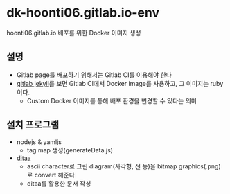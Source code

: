 # dk-hoonti06.gitlab.io-env
hoonti06.gitlab.io 배포를 위한 Docker 이미지 생성

## 설명
- Gitlab page를 배포하기 위해서는 Gitlab CI를 이용해야 한다
- [gitlab jekyll](https://gitlab.com/pages/jekyll)를 보면 Gitlab CI에서 Docker image를 사용하고, 그 이미지는 ruby이다.
	- Custom Docker 이미지를 통해 배포 환경을 변경할 수 있다는 의미

## 설치 프로그램
- nodejs & yamljs
	- tag map 생성(generateData.js)
- [ditaa](http://ditaa.sourceforge.net)
	- ascii character로 그린 diagram(사각형, 선 등)을 bitmap graphics(.png)로 convert 해준다
	- ditaa를 활용한 문서 작성

